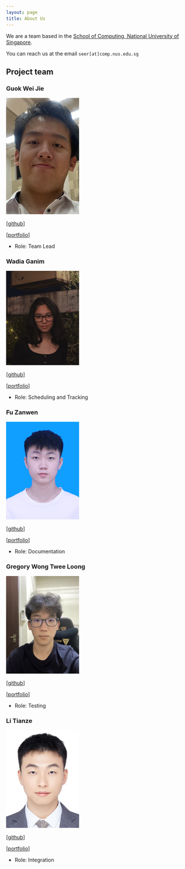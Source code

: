 ```yaml
---
layout: page
title: About Us
---
```


We are a team based in the [School of Computing, National University of Singapore](http://www.comp.nus.edu.sg).

You can reach us at the email `seer[at]comp.nus.edu.sg`

## Project team

### Guok Wei Jie

<img src="images/developers/guokweijie.png" width="200px">

[[github](https://github.com/guokweijie)]

[[portfolio](images/guokweijie.md)]

* Role: Team Lead

### Wadia Ganim

<img src="images/developers/wadia82.png" width="200px">

[[github](http://github.com/wadia82)]

[[portfolio](images/wadia82.md)]

* Role: Scheduling and Tracking

### Fu Zanwen

<img src="images/developers/fuzanwenn.png" width="200px">

[[github](http://github.com/Fuzanwenn)]

[[portfolio](images/fuzanwenn.md)]

* Role: Documentation

### Gregory Wong Twee Loong

<img src="images/developers/specops2016.png" width="200px">

[[github](http://github.com/SpecOps2016)]

[[portfolio](images/specops2016.md)]

* Role: Testing

### Li Tianze

<img src="images/developers/tzl0.png" width="200px">

[[github](http://github.com/TZL0)]

[[portfolio](images/tzl0.md)]

* Role: Integration
